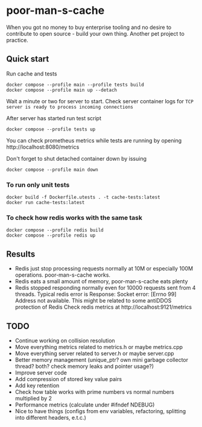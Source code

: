 # poor-man-s-cache
When you got no money to buy enterprise tooling and no desire to contribute to open source - build your own thing.
Another pet project to practice.

## Quick start

Run cache and tests
```
docker compose --profile main --profile tests build
docker compose --profile main up --detach
```
Wait a minute or two for server to start. Check server container logs for `TCP server is ready to process incoming connections`

After server has started run test script
```
docker compose --profile tests up
```

You can check prometheus metrics while tests are running by opening http://localhost:8080/metrics

Don't forget to shut detached container down by issuing

```
docker compose --profile main down
```

### To run only unit tests
```
docker build -f Dockerfile.utests . -t cache-tests:latest
docker run cache-tests:latest
```

### To check how redis works with the same task
```
docker compose --profile redis build
docker compose --profile redis up
```

## Results
- Redis just stop processing requests normally at 10M or especially 100M operations. poor-man-s-cache works.
- Redis eats a small amount of memory, poor-man-s-cache eats plenty
- Redis stopped responding normally even for 10000 requests sent from 4 threads. Typical redis error is Response: Socket error: [Errno 99] Address not available. This might be related to some antiDDOS protection of Redis
Check redis metrics at http://localhost:9121/metrics


## TODO
- Continue working on collision resolution
- Move everything metrics related to metrics.h or maybe metrics.cpp
- Move everything server related to server.h or maybe server.cpp
- Better memory management (unique_ptr? own mini garbage collector thread? both? check memory leaks and pointer usage?)
- Improve server code
- Add compression of stored key value pairs
- Add key retention
- Check how table works with prime numbers vs normal numbers multiplied by 2
- Performance metrics (calculate under #ifndef NDEBUG)
- Nice to have things (configs from env variables, refactoring, splitting into different headers, e.t.c.)
